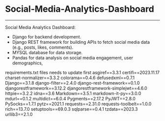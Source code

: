 # Social-Media-Analytics-Dashboard
_________________________________
Social Media Analytics Dashboard:
- Django for backend development.
- Django REST framework for building APIs to fetch social media data (e.g., posts, likes, comments).
- MYSQL database for data storage.
- Pandas for data analysis on social media engagement, user demographics, 





requirements.txt files needs to update first 
asgiref==3.3.1
certifi==2023.11.17
charset-normalizer==3.3.2
colorama==0.4.6
defusedxml==0.7.1
Django==3.1.8
django-filter==2.4.0
django-rest-framework==0.1.0
djangorestframework==3.12.2
djangorestframework-simplejwt==4.6.0
httpie==3.2.2
idna==3.6
Markdown==3.5.1
markdown-it-py==3.0.0
mdurl==0.1.2
multidict==6.0.4
Pygments==2.17.2
PyJWT==2.8.0
PySocks==1.7.1
pytz==2021.1
requests==2.31.0
requests-toolbelt==1.0.0
rich==13.7.0
setuptools==69.0.3
sqlparse==0.4.1
tzdata==2023.3
urllib3==2.1.0
